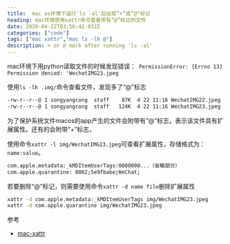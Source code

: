 ```yaml
---
title:  mac os环境下运行'ls -al'后出现“+”或“@“标记
heading: mac环境使用xattr命令查看带有“@”标记的文件
date: 2020-04-22T03:56:42.032Z
categories: ["code"]
tags: ["mac xattr","mac ls -lh @"]
description: + or @ mark after running 'ls -al' 
---
```


mac环境下用python读取文件的时候发现错误：`
PermissionError: [Errno 13] Permission denied: 'WechatIMG23.jpeg`

使用`ls -lh .img/`命令查看文件，发现多了“@”标志
```bash
-rw-r--r--@ 1 songyangcong  staff    87K  4 22 11:16 WechatIMG22.jpeg
-rw-r--r--@ 1 songyangcong  staff   124K  4 22 11:16 WechatIMG23.jpeg
```

为了保护系统文件macos的app产生的文件会附带有“@”标志，表示该文件具有扩展属性。还有的会附带“+”标志，

使用命令`xattr -l img/WechatIMG23.jpeg`可查看扩展属性，存储格式为：`name:value`。  
```bash
com.apple.metadata:_kMDItemUserTags:0000000...（省略部分）
com.apple.quarantine: 0082;5e9fbabe;WeChat;
```
若要删除“@”标记，则需要使用命令`xattr -d name file`删除扩展属性
```bash
xattr -d com.apple.metadata:_kMDItemUserTags img/WechatIMG23.jpeg
xattr -d com.apple.quarantine img/WechatIMG23.jpeg
```


参考  
- [mac-xattr](https://unix.stackexchange.com/questions/1646/or-mark-after-running-ls-al)